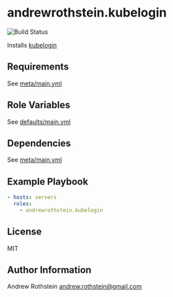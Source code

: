 andrewrothstein.kubelogin
=========
![Build Status](https://github.com/andrewrothstein/ansible-kubelogin/actions/workflows/build.yml/badge.svg)

Installs [kubelogin](https://github.com/Azure/kubelogin)

Requirements
------------

See [meta/main.yml](meta/main.yml)

Role Variables
--------------

See [defaults/main.yml](defaults/main.yml)

Dependencies
------------

See [meta/main.yml](meta/main.yml)

Example Playbook
----------------

```yml
- hosts: servers
  roles:
    - andrewrothstein.kubelogin
```

License
-------

MIT

Author Information
------------------

Andrew Rothstein <andrew.rothstein@gmail.com>
